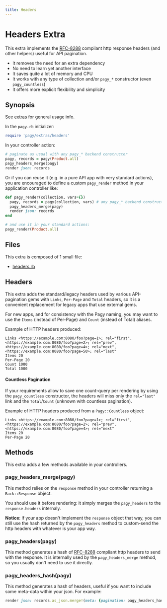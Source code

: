 ```yaml
---
title: Headers
---
```

# Headers Extra

This extra implements the [RFC-8288](https://tools.ietf.org/html/rfc8288) compilant http response headers (and other helpers) useful for API pagination.

- It removes the need for an extra dependency
- No need to learn yet another interface
- It saves quite a lot of memory and CPU
- It works with any type of collection and/or `pagy_*` constructor (even `pagy_countless`)
- It offers more explicit flexibility and simplicity

## Synopsis

See [extras](../extras.md) for general usage info.

In the `pagy.rb` initializer:

```ruby
require 'pagy/extras/headers'
```

In your controller action:

```ruby
# paginate as usual with any pagy_* backend constructor
pagy, records = pagy(Product.all)
pagy_headers_merge(pagy)
render json: records
```

Or if you can reuse it (e.g. in a pure API app with very standard actions), you are encouraged to define a custom `pagy_render` method in your application controller like:

```ruby
def pagy_render(collection, vars={})
  pagy, records = pagy(collection, vars) # any pagy_* backend constructor works
  pagy_headers_merge(pagy)
  render json: records
end

# and use it in your standard actions:
pagy_render(Product.all)
```

## Files

This extra is composed of 1 small file:

- [headers.rb](https://github.com/ddnexus/pagy/blob/master/lib/pagy/extras/headers.rb)

## Headers

This extra adds the standard/legacy headers used by various API-pagination gems with `Links`, `Per-Page` and `Total` headers, so it is a convenient replacement for legacy apps that use external gems.

For new apps, and for consistency with the Pagy naming, you may want to use the `Items` (instead of Per-Page) and `Count` (instead of Total) aliases.

Example of HTTP headers produced:

```
Links <https://example.com:8080/foo?page=1>; rel="first", <https://example.com:8080/foo?page=2>; rel="prev", <https://example.com:8080/foo?page=4>; rel="next", <https://example.com:8080/foo?page=50>; rel="last"
Items 20 
Per-Page 20 
Count 1000 
Total 1000
```

#### Countless Pagination

If your requirements allow to save one count-query per rendering by using the `pagy_countless` constructor, the headers will miss only the `rel="last"` link and the `Total`/`Count` (unknown with countless pagination).

Example of HTTP headers produced from a `Pagy::Countless` object:

```
Links <https://example.com:8080/foo?page=1>; rel="first", <https://example.com:8080/foo?page=2>; rel="prev", <https://example.com:8080/foo?page=4>; rel="next"
Items 20 
Per-Page 20 
```

## Methods

This extra adds a few methods available in your controllers.

### pagy_headers_merge(pagy)

This method relies on the `response` method in your controller returning a `Rack::Response` object.

You should use it before rendering: it simply merges the `pagy_headers` to the `response.headers` internaly.

**Notice**: If your app doesn't implement the `response` object that way, you can still use the hash returned by the `pagy_headers` method to custom-send the http headers with whatever is your app way.

### pagy_headers(pagy)

This method generates a hash of [RFC-8288](https://tools.ietf.org/html/rfc8288) compliant http headers to send with the response. It is internally used by the `pagy_headers_merge` method, so you usually don't need to use it directly.

### pagy_headers_hash(pagy)

This method generates a hash of headers, useful if you want to include some meta-data within your json. For example:

```ruby
render json: records.as_json.merge!(meta: {pagination: pagy_headers_hash(pagy)})
```



